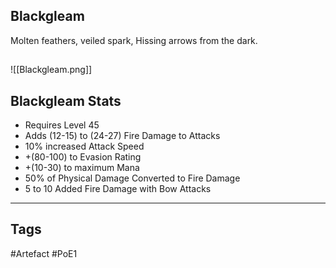 ## Blackgleam
Molten feathers, veiled spark,
Hissing arrows from the dark.
##
![[Blackgleam.png]]
## Blackgleam Stats
- Requires Level 45
- Adds (12-15) to (24-27) Fire Damage to Attacks
- 10% increased Attack Speed
- +(80-100) to Evasion Rating
- +(10-30) to maximum Mana
- 50% of Physical Damage Converted to Fire Damage
- 5 to 10 Added Fire Damage with Bow Attacks


---
## Tags
#Artefact
#PoE1